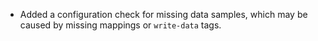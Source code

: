 - Added a configuration check for missing data samples, which may be caused by missing mappings or `write-data` tags.
